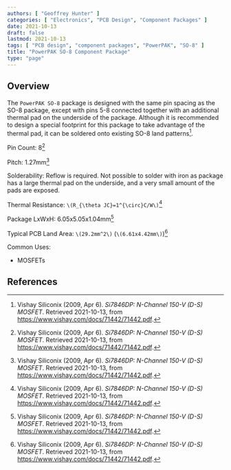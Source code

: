 ```yaml
---
authors: [ "Geoffrey Hunter" ]
categories: [ "Electronics", "PCB Design", "Component Packages" ]
date: 2021-10-13
draft: false
lastmod: 2021-10-13
tags: [ "PCB design", "component packages", "PowerPAK", "SO-8" ]
title: "PowerPAK SO-8 Component Package"
type: "page"
---
```


## Overview

The `PowerPAK SO-8` package is designed with the same pin spacing as the SO-8 package, except with pins 5-8 connected together with an additional thermal pad on the underside of the package. Although it is recommended to design a special footprint for this package to take advantage of the thermal pad, it can be soldered onto existing SO-8 land patterns[^bib-vishay-si7846dp].

Pin Count: 8[^bib-vishay-si7846dp]

Pitch: 1.27mm[^bib-vishay-si7846dp]

Solderability: Reflow is required. Not possible to solder with iron as package has a large thermal pad on the underside, and a very small amount of the pads are exposed.

Thermal Resistance: `\(R_{\theta JC}=1^{\circ}C/W\)`[^bib-vishay-si7846dp]

Package LxWxH: 6.05x5.05x1.04mm[^bib-vishay-si7846dp]

Typical PCB Land Area: `\(29.2mm^2\)` (`\(6.61x4.42mm\)`)[^bib-vishay-si7846dp]

Common Uses:
* MOSFETs

## References

[^bib-vishay-si7846dp]:  Vishay Siliconix (2009, Apr 6). _Si7846DP: N-Channel 150-V (D-S) MOSFET_. Retrieved 2021-10-13, from https://www.vishay.com/docs/71442/71442.pdf.
